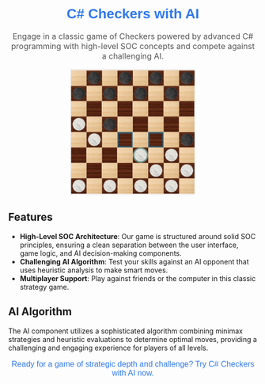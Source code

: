 <h1 align="center" style="font-family: 'Arial', sans-serif; color: #3079ed;">C# Checkers with AI</h1>

<p align="center" style="font-size: 16px; color: #555;">
  Engage in a classic game of Checkers powered by advanced C# programming with high-level SOC concepts and compete against a challenging AI.
</p>

<div align="center">
  <img src="https://github.com/RavidYael/English-draught/blob/master/Checkers.png" alt="Checkers Game" width="50%">
</div>

## Features

- **High-Level SOC Architecture**: Our game is structured around solid SOC principles, ensuring a clean separation between the user interface, game logic, and AI decision-making components.
- **Challenging AI Algorithm**: Test your skills against an AI opponent that uses heuristic analysis to make smart moves.
- **Multiplayer Support**: Play against friends or the computer in this classic strategy game.

## AI Algorithm

The AI component utilizes a sophisticated algorithm combining minimax strategies and heuristic evaluations to determine optimal moves, providing a challenging and engaging experience for players of all levels.


<p align="center" style="font-family: 'Arial', sans-serif; font-size: 16px; color: #3079ed;">
  Ready for a game of strategic depth and challenge? Try C# Checkers with AI now.
</p>
